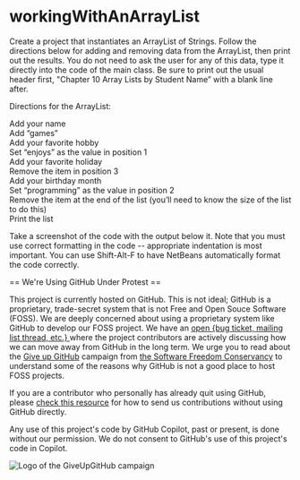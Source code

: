 # workingWithAnArrayList
Create a project that instantiates an ArrayList of Strings. Follow the directions below for adding and removing data from the ArrayList, then print out the results. You do not need to ask the user for any of this data, type it directly into the code of the main class.  Be sure to print out the usual header first, "Chapter 10 Array Lists by Student Name” with a blank line after.

Directions for the ArrayList: 

Add your name        
Add “games”        
Add your favorite hobby        
Set “enjoys” as the value in position 1        
Add your favorite holiday        
Remove the item in position 3        
Add your birthday month        
Set “programming” as the value in position 2        
Remove the item at the end of the list (you’ll need to know the size of the list to do this)        
Print the list  

Take a screenshot of the code with the output below it. Note that you must use correct formatting in the code -- appropriate indentation is most important. You can use Shift-Alt-F to have NetBeans automatically format the code correctly.


== We're Using GitHub Under Protest ==

This project is currently hosted on GitHub.  This is not ideal; GitHub is a
proprietary, trade-secret system that is not Free and Open Souce Software
(FOSS).  We are deeply concerned about using a proprietary system like GitHub
to develop our FOSS project.  We have an
[open {bug ticket, mailing list thread, etc.} ](INSERT_LINK) where the
project contributors are actively discussing how we can move away from GitHub
in the long term.  We urge you to read about the
[Give up GitHub](https://GiveUpGitHub.org) campaign from
[the Software Freedom Conservancy](https://sfconservancy.org) to understand
some of the reasons why GitHub is not a good place to host FOSS projects.

If you are a contributor who personally has already quit using GitHub, please
[check this resource](INSERT_LINK) for how to send us contributions without
using GitHub directly.

Any use of this project's code by GitHub Copilot, past or present, is done
without our permission.  We do not consent to GitHub's use of this project's
code in Copilot.

![Logo of the GiveUpGitHub campaign](https://sfconservancy.org/img/GiveUpGitHub.png)
